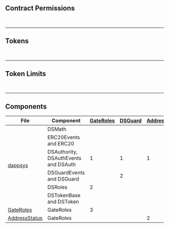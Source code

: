 ## Contract Permissions

<br />

<hr />

## Tokens

<br />

<hr />

## Token Limits

<br />

<hr />

## Components

<table>
    <thead>
        <tr>
            <th>File</th>
            <th>Component</th>
            <th><a href="flattened/GateRoles_flattened.sol">GateRoles</a></th>
            <th><a href="flattened/DSGuard_flattened.sol">DSGuard</a></th>
            <th><a href="flattened/AddressStatus_flattened.sol">AddressStatus</a></th>
        </tr>
    </thead>
    <tbody>
        <tr>
            <td rowspan=6><a href="code-review/dappsys.md">dappsys</a></td>
            <td>DSMath</td>
            <td></td>
            <td></td>
            <td></td>
        </tr>
        <tr>
            <td>ERC20Events and ERC20</td>
            <td></td>
            <td></td>
            <td></td>
        </tr>
        <tr>
            <td>DSAuthority, DSAuthEvents and DSAuth</td>
            <td>1</td>
            <td>1</td>
            <td>1</td>
        </tr>
        <tr>
            <td>DSGuardEvents and DSGuard</td>
            <td></td>
            <td>2</td>
            <td></td>
        </tr>
        <tr>
            <td>DSRoles</td>
            <td>2</td>
            <td></td>
            <td></td>
        </tr>
        <tr>
            <td>DSTokenBase and DSToken</td>
            <td></td>
            <td></td>
            <td></td>
        </tr>
        <tr>
            <td><a href="code-review/GateRoles.md">GateRoles</a></td>
            <td>GateRoles</td>
            <td>3</td>
            <td></td>
            <td></td>
        </tr>
        <tr>
            <td><a href="code-review/AddressStatus.md">AddressStatus</a></td>
            <td>GateRoles</td>
            <td></td>
            <td></td>
            <td>2</td>
        </tr>
    </tbody>
</table>
